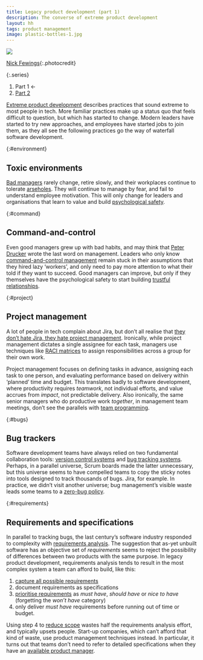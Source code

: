 ```yaml
---
title: Legacy product development (part 1)
description: The converse of extreme product development
layout: hh
tags: product management
image: plastic-bottles-1.jpg
---
```


![](plastic-bottles-1.jpg)

[Nick Fewings](https://unsplash.com/photos/-2lJGRIY5P0){:.photocredit}

{:.series}
1. Part 1 ←
2. [Part 2](legacy-development-2)

[Extreme product development](extreme-product)
describes practices that sound extreme to most people in tech.
More familiar practices make up a status quo that feels difficult to question,
but which has started to change.
Modern leaders have started to try new approaches, and employees have started jobs to join them,
as they all see the following practices go the way of waterfall software development.

{:#environment}
## Toxic environments

[Bad managers](good-manager-bad-manager) rarely change,
retire slowly, and their workplaces continue to tolerate
[arseholes](https://www.bobsutton.net/book/no-asshole-rule/).
They will continue to manage by fear, and fail to understand employee motivation.
This will only change for leaders and organisations that learn to value and build
[psychological safety](extreme-product#safety).

{:#command}
## Command-and-control

Even good managers grew up with bad habits, and may think that 
[Peter Drucker](https://en.wikipedia.org/wiki/Peter_Drucker) wrote the last word on management.
Leaders who only know
[command-and-control management](https://en.wikipedia.org/wiki/Command_and_control_(management))
remain stuck in their assumptions that they hired lazy ‘workers’,
and only need to pay more attention to what their told if they want to succeed.
Good managers can improve, but only if they themselves have the psychological safety to start building
[trustful relationships](extreme-product#trust).

{:#project}
## Project management

A lot of people in tech complain about Jira, but don’t all realise that
[they don’t hate Jira, they hate project management](project-free).
Ironically, while project management dictates a single assignee for each task,
managers use techniques like
[RACI matrices](https://en.wikipedia.org/wiki/Responsibility_assignment_matrix)
to assign responsibilities across a group for their own work.

Project management focuses on defining tasks in advance, assigning each task to one person,
and evaluating performance based on delivery within ‘planned’ time and budget.
This translates badly to software development, 
where productivity requires _teamwork_, not individual efforts, 
and value accrues from _impact_, not predictable delivery.
Also ironically, the same senior managers who do productive work _together_,
in management team meetings, don’t see the parallels with
[team programming](extreme-product#team-programming).

{:#bugs}
## Bug trackers

Software development teams have always relied on two fundamental collaboration tools:
[version control systems](https://en.wikipedia.org/wiki/Version_control) and
[bug tracking systems](https://en.wikipedia.org/wiki/Bug_tracking_system).
Perhaps, in a parallel universe, Scrum boards made the latter unnecessary,
but this universe seems to have compelled teams to copy the sticky notes into 
tools designed to track thousands of bugs.
Jira, for example.
In practice, we didn’t visit another universe;
bug management’s visible waste leads some teams to a
[zero-bug policy](extreme-product#bugs).

{:#requirements}
## Requirements and specifications

In parallel to tracking bugs, the last century’s software industry responded to complexity with
[requirements analysis](https://en.wikipedia.org/wiki/Requirements_analysis).
The suggestion that as-yet unbuilt software has an objective set of _requirements_
seems to reject the possibility of differences between two products with the same purpose.
In legacy product development, requirements analysis tends to result in the most complex system a team can afford to build, like this:

1. [capture all possible requirements](https://en.wikipedia.org/wiki/Requirements_elicitation)
2. document requirements as specifications
3. [prioritise requirements](https://en.wikipedia.org/wiki/MoSCoW_method) as _must have_, _should have_ or _nice to have_ (forgetting the _won’t have_ category)
4. only deliver _must have_ requirements before running out of time or budget.

Using step 4 to [reduce scope](reduce-scope) wastes half the requirements analysis effort,
and typically upsets people.
Start-up companies, which can’t afford that kind of waste, use product management techniques instead.
In particular, it turns out that teams don’t need to refer to detailed specifications when they have an
[available product manager](extreme-product#available).